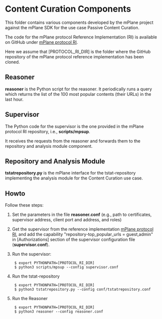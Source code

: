 # Content Curation Components

This folder contains various components developed by the mPlane 
project against the mPlane SDK for the use case Passive Content Curation.

The code for the mPlane protocol Reference Implementation (RI) is 
available on GitHub under [mPlane protocol RI](https://github.com/fp7mplane/protocol-ri). 

Here we assume that [PROTOCOL_RI_DIR] is the folder where the GitHub 
repository of the mPlane protocol reference implementation has been cloned.


## Reasoner

**reasoner** is the Python script for the reasoner.
It periodically runs a query which returns the
list of the 100 most popular contents (their URLs) in the last hour.

## Supervisor

The Python code for the supervisor is the one provided 
in the mPlane protocol RI repository, i.e., **scripts/mpsup**.

It receives the requests from the reasoner and forwards them to the 
repository and analysis module component.

## Repository and Analysis Module

**tstatrepository.py** is the mPlane interface for the tstat-repository
implementing the analysis module for the Content Curation use case.

## Howto

Follow these steps:

1. Set the parameters in the file **reasoner.conf** (e.g., path to certificates, supervisor address, client port and address, and roles)

2. Get the supervisor from the reference implementation [mPlane protocol RI](https://github.com/fp7mplane/protocol-ri), and add the capability "repository-top_popular_urls = guest,admin" in [Authorizations] section of the supervisor configuration file (**supervisor.conf**).

3. Run the supervisor:
 
        $ export PYTHONPATH=[PROTOCOL_RI_DIR]
        $ python3 scripts/mpsup --config supervisor.conf

4. Run the tstat-repository

        $ export PYTHONPATH=[PROTOCOL_RI_DIR]
        $ python3 tstatrepository.py --config conf/tstatrepository.conf 

5. Run the Reasoner

        $ export PYTHONPATH=[PROTOCOL_RI_DIR]
        $ python3 reasoner --config reasoner.conf
